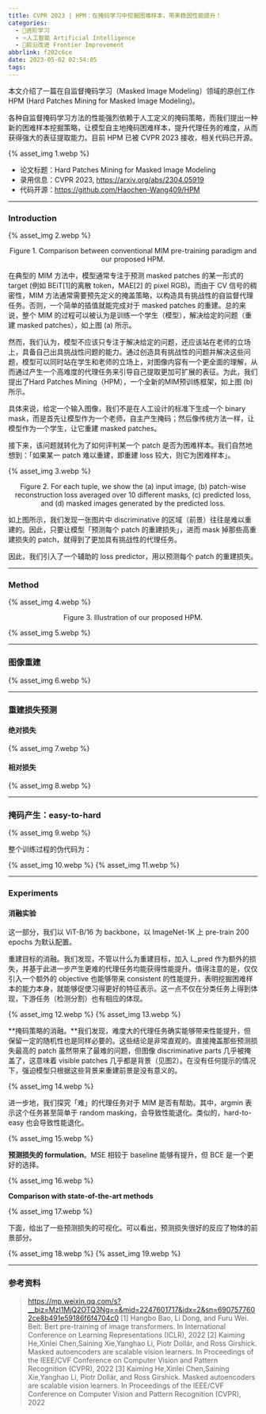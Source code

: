 ```yaml
---
title: CVPR 2023 | HPM：在掩码学习中挖掘困难样本，带来稳固性能提升！
categories:
  - 🌙进阶学习
  - ⭐人工智能 Artificial Intelligence
  - 💫前沿改进 Frontier Improvement
abbrlink: f202c6ce
date: 2023-05-02 02:54:05
tags:
---
```


本文介绍了一篇在自监督掩码学习（Masked Image Modeling）领域的原创工作 HPM (Hard Patches Mining for Masked Image Modeling)。 

各种自监督掩码学习方法的性能强烈依赖于人工定义的掩码策略，而我们提出一种新的困难样本挖掘策略，让模型自主地掩码困难样本，提升代理任务的难度，从而获得强大的表征提取能力。目前 HPM 已被 CVPR 2023 接收，相关代码已开源。

{% asset_img 1.webp %}

- 论文标题：Hard Patches Mining for Masked Image Modeling
- 录用信息：CVPR 2023, https://arxiv.org/abs/2304.05919
- 代码开源：https://github.com/Haochen-Wang409/HPM

<!--more-->

***

### Introduction

{% asset_img 2.webp %}
<p style="text-align:center">Figure 1. Comparison between conventional MIM pre-training paradigm and our proposed HPM.</p>

在典型的 MIM 方法中，模型通常专注于预测 masked patches 的某一形式的 target (例如 BEiT[1]的离散 token，MAE[2] 的 pixel RGB)。而由于 CV 信号的稠密性，MIM 方法通常需要预先定义的掩盖策略，以构造具有挑战性的自监督代理任务。否则，一个简单的插值就能完成对于 masked patches 的重建。总的来说，整个 MIM 的过程可以被认为是训练一个学生（模型），解决给定的问题（重建 masked patches），如上图 (a) 所示。

然而，我们认为，模型不应该只专注于解决给定的问题，还应该站在老师的立场上，具备自己出具挑战性问题的能力。通过创造具有挑战性的问题并解决这些问题，模型可以同时站在学生和老师的立场上，对图像内容有一个更全面的理解，从而通过产生一个高难度的代理任务来引导自己提取更加可扩展的表征。为此，我们提出了Hard Patches Mining（HPM），一个全新的MIM预训练框架，如上图 (b) 所示。

具体来说，给定一个输入图像，我们不是在人工设计的标准下生成一个 binary mask，而是首先让模型作为一个老师，自主产生掩码；然后像传统方法一样，让模型作为一个学生，让它重建 masked patches。

接下来，该问题就转化为了如何评判某一个 patch 是否为困难样本。我们自然地想到：「如果某一 patch 难以重建，即重建 loss 较大，则它为困难样本」。

{% asset_img 3.webp %}
<p style="text-align:center">Figure 2. For each tuple, we show the (a) input image, (b) patch-wise reconstruction loss averaged over 10 different masks, (c) predicted loss, and (d) masked images generated by the predicted loss.</p>

如上图所示，我们发现一张图片中 discriminative 的区域（前景）往往是难以重建的。因此，只要让模型「预测每个 patch 的重建损失」，进而 mask 掉那些高重建损失的 patch，就得到了更加具有挑战性的代理任务。

因此，我们引入了一个辅助的 loss predictor，用以预测每个 patch 的重建损失。

***

### Method

{% asset_img 4.webp %}
<p style="text-align:center">Figure 3. Illustration of our proposed HPM.</p>

{% asset_img 5.webp %}

***

### 图像重建

{% asset_img 6.webp %}

***

### 重建损失预测

#### 绝对损失

{% asset_img 7.webp %}

#### 相对损失

{% asset_img 8.webp %}

***

### 掩码产生：easy-to-hard

{% asset_img 9.webp %}

整个训练过程的伪代码为：

{% asset_img 10.webp %}
{% asset_img 11.webp %}

***

### Experiments

#### 消融实验

这一部分，我们以 ViT-B/16 为 backbone，以 ImageNet-1K 上 pre-train 200 epochs 为默认配置。

重建目标的消融。我们发现，不管以什么为重建目标，加入 L_pred 作为额外的损失，并基于此进一步产生更难的代理任务均能获得性能提升。值得注意的是，仅仅引入一个额外的 objective 也能够带来 consistent 的性能提升，表明挖掘困难样本的能力本身，就能够促使习得更好的特征表示。这一点不仅在分类任务上得到体现，下游任务（检测分割）也有相应的体现。

{% asset_img 12.webp %}
{% asset_img 13.webp %}

**掩码策略的消融。**我们发现，难度大的代理任务确实能够带来性能提升，但保留一定的随机性也是同样必要的。这些结论是非常直观的。直接掩盖那些预测损失最高的 patch 虽然带来了最难的问题，但图像 discriminative parts 几乎被掩盖了，这意味着 visible patches 几乎都是背景（见图2）。在没有任何提示的情况下，强迫模型只根据这些背景来重建前景是没有意义的。

{% asset_img 14.webp %}

进一步地，我们探究「难」的代理任务对于 MIM 是否有帮助。其中，argmin 表示这个任务甚至简单于 random masking，会导致性能退化。类似的，hard-to-easy 也会导致性能退化。

{% asset_img 15.webp %}

**预测损失的 formulation**。MSE 相较于 baseline 能够有提升，但 BCE 是一个更好的选择。

{% asset_img 16.webp %}

**Comparison with state-of-the-art methods**

{% asset_img 17.webp %}

下面，给出了一些预测损失的可视化。可以看出，预测损失很好的反应了物体的前景部分。

{% asset_img 18.webp %}
{% asset_img 19.webp %}

***

### 参考资料

> <https://mp.weixin.qq.com/s?__biz=MzI1MjQ2OTQ3Ng==&mid=2247601717&idx=2&sn=6907577602ce8b491e59186f6f4704c0>
> [1] Hangbo Bao, Li Dong, and Furu Wei. Beit: Bert pre-training of image transformers. In International Conference on Learning Representations (ICLR), 2022
> [2] Kaiming He,Xinlei Chen,Saining Xie,Yanghao Li, Piotr Dollár, and Ross Girshick. Masked autoencoders are scalable vision learners. In Proceedings of the IEEE/CVF Conference on Computer Vision and Pattern Recognition (CVPR), 2022
> [3] Kaiming He,Xinlei Chen,Saining Xie,Yanghao Li, Piotr Dollár, and Ross Girshick. Masked autoencoders are scalable vision learners. In Proceedings of the IEEE/CVF Conference on Computer Vision and Pattern Recognition (CVPR), 2022
